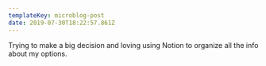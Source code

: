 ```yaml
---
templateKey: microblog-post
date: 2019-07-30T18:22:57.861Z
---
```


Trying to make a big decision and loving using Notion to organize all the info about my options.

